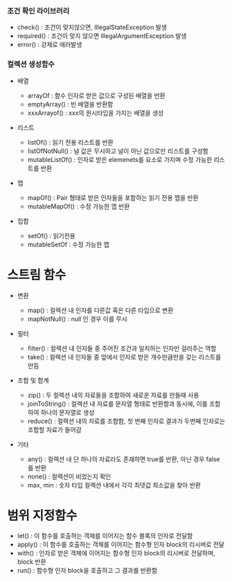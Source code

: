 ### 조건 확인 라이브러리

- check() : 조건이 맞지않으면, IllegalStateException 발생
- required() : 조건이 맞지 않으면 IllegalArgumentException 발생
- error() : 강제로 에러발생

### 컬렉션 생성함수

- 배열
    - arrayOf : 함수 인자로 받은 값으로 구성된 배열을 반환
    - emptyArray() : 빈 배열을 반환함
    - xxxArrayof() : xxx의 원시타입을 가지는 배열을 생성
    
- 리스트
    - listOf() : 읽기 전용 리스트를 반환
    - listOfNotNull() : 널 값은 무시하고 널이 아닌 값으로만 리스트를 구성함
    - mutableListOf() : 인자로 받은 elemenets를 요소로 가지며 수정 가능한 리스트를 반환
    
- 맵
    - mapOf() : Pair 형태로 받은 인자들을 포함하는 읽기 전용 맵을 반환
    - mutableMapOf() : 수정 가능한 맵 반환
    
- 집합
    - setOf() : 읽기전용
    - mutableSetOf : 수정 가능한 맵
    

# 스트림 함수 
- 변환
    - map() : 컬렉션 내 인자를 다른값 혹은 다른 타입으로 변환
    - mapNotNull() : null 인 경우 이를 무시
- 필터
    - filter() : 컬렉션 내 인자들 중 주어진 조건과 일치하는 인자만 걸러주는 역할
    - take() : 컬렉션 내 인자들 중 앞에서 인자로 받은 개수만큼만을 갖는 리스트를 만듬
- 조합 및 합계
    - zip() : 두 컬렉션 내의 자료들을 조합하여 새로운 자료를 만들때 사용
    - joinToString() : 컬렉션 내 자료를 문자열 형태로 반환함과 동시에, 이를 조합하여 하나의 문자열로 생성
    - reduce() : 컬렉션 내의 자료를 조합함, 첫 번째 인자로 결과가 두번째 인자로는 조합할 자료가 들어감
    
- 기타
    - any() : 컬렉션 내 단 하나의 자료라도 존재하면 true를 반환, 아닌 경우 false를 반환
    - none() : 컬렉션이 비었는지 확인
    - max, min : 숫자 타입 컬렉션 내에서 각각 최댓값 최소값을 찾아 반환
    

# 범위 지정함수

- let() : 이 함수를 호출하는 객체를 이어지는 함수 블록의 인자로 전달함 
- apply() : 이 함수를 호출하는 객체를 이어지는 함수형 인자 block의 리시버로 전달 
- with() :  인자로 받은 객체에 이어지는 함수형 인자 block의 리시버로 전달하며, block 반환
- run() : 함수형 인자 block을 호출하고 그 결과를 반환함
    